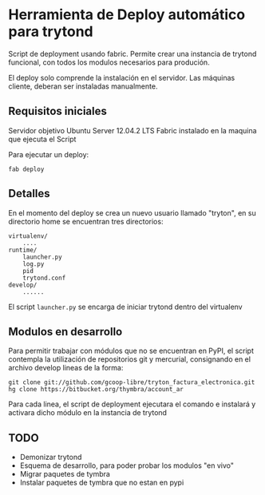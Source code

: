 # Herramienta de Deploy automático para trytond

Script de deployment usando fabric. Permite crear una instancia de trytond 
funcional, con todos los modulos necesarios para produción.

El deploy solo comprende la instalación en el servidor. Las máquinas cliente,
deberan ser instaladas manualmente.

## Requisitos iniciales

Servidor objetivo Ubuntu Server 12.04.2 LTS 
Fabric instalado en la maquina que ejecuta el Script

Para ejecutar un deploy:

    fab deploy


## Detalles

En el momento del deploy se crea un nuevo usuario llamado "tryton",
en su directorio home se encuentran tres directorios:
    
    virtualenv/
        ....
    runtime/
        launcher.py
        log.py
        pid
        trytond.conf
    develop/
        ......

El script `launcher.py` se encarga de iniciar trytond dentro del virtualenv

## Modulos en desarrollo 

Para permitir trabajar con módulos que no se encuentran en PyPI,
el script contempla la utilización de repositorios git y mercurial,
consignando en el archivo develop lineas de la forma:

    git clone git://github.com/gcoop-libre/tryton_factura_electronica.git
    hg clone https://bitbucket.org/thymbra/account_ar

Para cada linea, el script de deployment ejecutara el comando e 
instalará y activara dicho módulo en la instancia de trytond

## TODO

 * Demonizar trytond
 * Esquema de desarrollo, para poder probar los modulos "en vivo"
 * Migrar paquetes de tymbra
 * Instalar paquetes de tymbra que no estan en pypi
